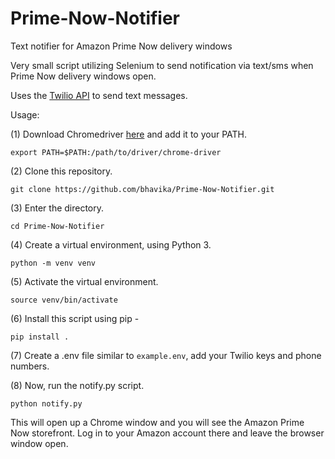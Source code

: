 # Prime-Now-Notifier
Text notifier for Amazon Prime Now delivery windows

Very small script utilizing Selenium to send notification via text/sms when Prime Now delivery windows open. 

Uses the [Twilio API](https://www.twilio.com/) to send text messages. 

Usage: 

(1) Download Chromedriver [here](https://sites.google.com/a/chromium.org/chromedriver/downloads) and add it to your PATH. 

    export PATH=$PATH:/path/to/driver/chrome-driver

(2) Clone this repository. 

    git clone https://github.com/bhavika/Prime-Now-Notifier.git

(3) Enter the directory. 

    cd Prime-Now-Notifier

(4) Create a virtual environment, using Python 3. 

    python -m venv venv

(5) Activate the virtual environment. 

    source venv/bin/activate

(6) Install this script using pip - 

    pip install .

(7) Create a .env file similar to `example.env`, add your Twilio keys and phone numbers. 

(8) Now, run the notify.py script. 

    python notify.py

This will open up a Chrome window and you will see the Amazon Prime Now storefront. Log in to your Amazon account there and leave the browser window open. 